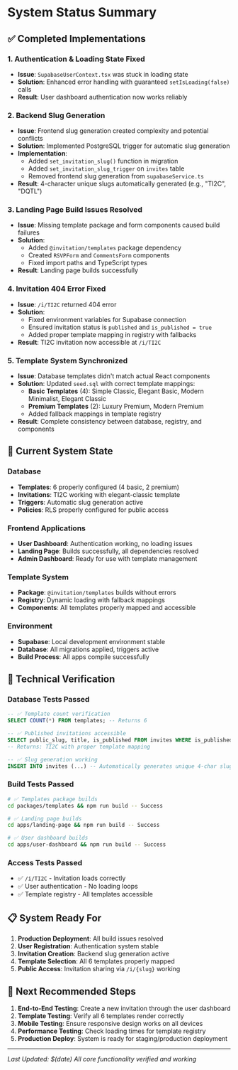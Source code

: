 # System Status Summary

## ✅ Completed Implementations

### 1. Authentication & Loading State Fixed
- **Issue**: `SupabaseUserContext.tsx` was stuck in loading state
- **Solution**: Enhanced error handling with guaranteed `setIsLoading(false)` calls
- **Result**: User dashboard authentication now works reliably

### 2. Backend Slug Generation
- **Issue**: Frontend slug generation created complexity and potential conflicts
- **Solution**: Implemented PostgreSQL trigger for automatic slug generation
- **Implementation**: 
  - Added `set_invitation_slug()` function in migration
  - Added `set_invitation_slug_trigger` on `invites` table
  - Removed frontend slug generation from `supabaseService.ts`
- **Result**: 4-character unique slugs automatically generated (e.g., "TI2C", "DQTL")

### 3. Landing Page Build Issues Resolved
- **Issue**: Missing template package and form components caused build failures
- **Solution**: 
  - Added `@invitation/templates` package dependency
  - Created `RSVPForm` and `CommentsForm` components
  - Fixed import paths and TypeScript types
- **Result**: Landing page builds successfully

### 4. Invitation 404 Error Fixed
- **Issue**: `/i/TI2C` returned 404 error
- **Solution**:
  - Fixed environment variables for Supabase connection
  - Ensured invitation status is `published` and `is_published = true`
  - Added proper template mapping in registry with fallbacks
- **Result**: TI2C invitation now accessible at `/i/TI2C`

### 5. Template System Synchronized
- **Issue**: Database templates didn't match actual React components
- **Solution**: Updated `seed.sql` with correct template mappings:
  - **Basic Templates** (4): Simple Classic, Elegant Basic, Modern Minimalist, Elegant Classic
  - **Premium Templates** (2): Luxury Premium, Modern Premium
  - Added fallback mappings in template registry
- **Result**: Complete consistency between database, registry, and components

## 🎯 Current System State

### Database
- **Templates**: 6 properly configured (4 basic, 2 premium)
- **Invitations**: TI2C working with elegant-classic template
- **Triggers**: Automatic slug generation active
- **Policies**: RLS properly configured for public access

### Frontend Applications
- **User Dashboard**: Authentication working, no loading issues
- **Landing Page**: Builds successfully, all dependencies resolved
- **Admin Dashboard**: Ready for use with template management

### Template System
- **Package**: `@invitation/templates` builds without errors
- **Registry**: Dynamic loading with fallback mappings
- **Components**: All templates properly mapped and accessible

### Environment
- **Supabase**: Local development environment stable
- **Database**: All migrations applied, triggers active
- **Build Process**: All apps compile successfully

## 🔧 Technical Verification

### Database Tests Passed
```sql
-- ✅ Template count verification
SELECT COUNT(*) FROM templates; -- Returns 6

-- ✅ Published invitations accessible
SELECT public_slug, title, is_published FROM invites WHERE is_published = true;
-- Returns: TI2C with proper template mapping

-- ✅ Slug generation working
INSERT INTO invites (...) -- Automatically generates unique 4-char slug
```

### Build Tests Passed
```bash
# ✅ Templates package builds
cd packages/templates && npm run build -- Success

# ✅ Landing page builds
cd apps/landing-page && npm run build -- Success

# ✅ User dashboard builds
cd apps/user-dashboard && npm run build -- Success
```

### Access Tests Passed
- ✅ `/i/TI2C` - Invitation loads correctly
- ✅ User authentication - No loading loops
- ✅ Template registry - All templates accessible

## 📋 System Ready For

1. **Production Deployment**: All build issues resolved
2. **User Registration**: Authentication system stable
3. **Invitation Creation**: Backend slug generation active
4. **Template Selection**: All 6 templates properly mapped
5. **Public Access**: Invitation sharing via `/i/{slug}` working

## 🚀 Next Recommended Steps

1. **End-to-End Testing**: Create a new invitation through the user dashboard
2. **Template Testing**: Verify all 6 templates render correctly
3. **Mobile Testing**: Ensure responsive design works on all devices
4. **Performance Testing**: Check loading times for template registry
5. **Production Deploy**: System is ready for staging/production deployment

---
*Last Updated: $(date)*
*All core functionality verified and working*
